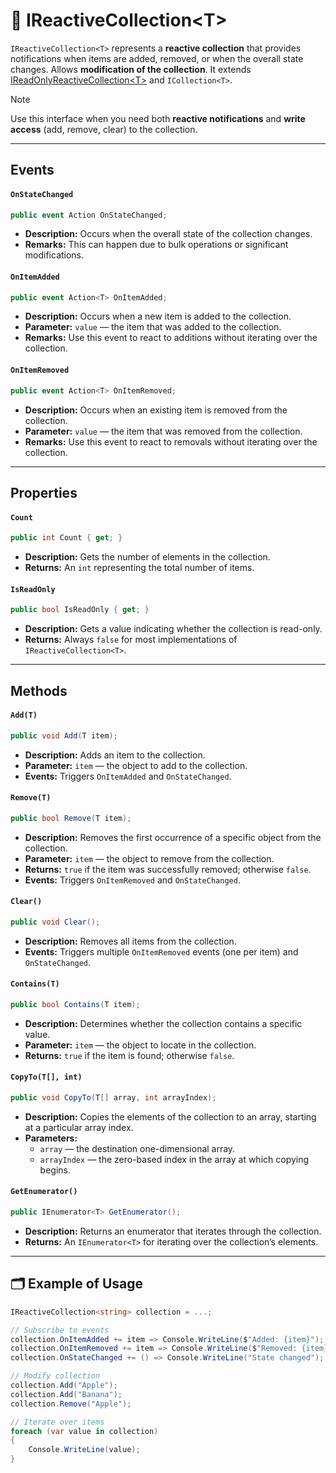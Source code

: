 # 🧩 IReactiveCollection&lt;T&gt;

`IReactiveCollection<T>` represents a **reactive collection** that provides notifications when items are added, removed, or when the overall state changes. Allows **modification of the collection**. It extends [IReadOnlyReactiveCollection&lt;T&gt;](IReadOnlyReactiveCollection.md) and `ICollection<T>`.

> [!NOTE]  
> Use this interface when you need both **reactive notifications** and **write access** (add, remove, clear) to the collection.

---

## Events

#### `OnStateChanged`
```csharp
public event Action OnStateChanged;
```
- **Description:** Occurs when the overall state of the collection changes.
- **Remarks:** This can happen due to bulk operations or significant modifications.

#### `OnItemAdded`
```csharp
public event Action<T> OnItemAdded;
```
- **Description:** Occurs when a new item is added to the collection.
- **Parameter:** `value` — the item that was added to the collection.
- **Remarks:** Use this event to react to additions without iterating over the collection.

#### `OnItemRemoved`
```csharp
public event Action<T> OnItemRemoved;
```
- **Description:** Occurs when an existing item is removed from the collection.
- **Parameter:** `value` — the item that was removed from the collection.
- **Remarks:** Use this event to react to removals without iterating over the collection.

---

## Properties

#### `Count`
```csharp
public int Count { get; }
```
- **Description:** Gets the number of elements in the collection.
- **Returns:** An `int` representing the total number of items.

#### `IsReadOnly`
```csharp
public bool IsReadOnly { get; }
```
- **Description:** Gets a value indicating whether the collection is read-only.
- **Returns:** Always `false` for most implementations of `IReactiveCollection<T>`.

---

## Methods

#### `Add(T)`
```csharp
public void Add(T item);
```
- **Description:** Adds an item to the collection.
- **Parameter:** `item` — the object to add to the collection.
- **Events:** Triggers `OnItemAdded` and `OnStateChanged`.

#### `Remove(T)`
```csharp
public bool Remove(T item);
```
- **Description:** Removes the first occurrence of a specific object from the collection.
- **Parameter:** `item` — the object to remove from the collection.
- **Returns:** `true` if the item was successfully removed; otherwise `false`.
- **Events:** Triggers `OnItemRemoved` and `OnStateChanged`.

#### `Clear()`
```csharp
public void Clear();
```
- **Description:** Removes all items from the collection.
- **Events:** Triggers multiple `OnItemRemoved` events (one per item) and `OnStateChanged`.

#### `Contains(T)`
```csharp
public bool Contains(T item);
```
- **Description:** Determines whether the collection contains a specific value.
- **Parameter:** `item` — the object to locate in the collection.
- **Returns:** `true` if the item is found; otherwise `false`.

#### `CopyTo(T[], int)`
```csharp
public void CopyTo(T[] array, int arrayIndex);
```
- **Description:** Copies the elements of the collection to an array, starting at a particular array index.
- **Parameters:**
    - `array` — the destination one-dimensional array.
    - `arrayIndex` — the zero-based index in the array at which copying begins.

#### `GetEnumerator()`
```csharp
public IEnumerator<T> GetEnumerator();
```
- **Description:** Returns an enumerator that iterates through the collection.
- **Returns:** An `IEnumerator<T>` for iterating over the collection’s elements.

---

## 🗂 Example of Usage
```csharp
IReactiveCollection<string> collection = ...;

// Subscribe to events
collection.OnItemAdded += item => Console.WriteLine($"Added: {item}");
collection.OnItemRemoved += item => Console.WriteLine($"Removed: {item}");
collection.OnStateChanged += () => Console.WriteLine("State changed");

// Modify collection
collection.Add("Apple");
collection.Add("Banana");
collection.Remove("Apple");

// Iterate over items
foreach (var value in collection)
{
    Console.WriteLine(value);
}
```
